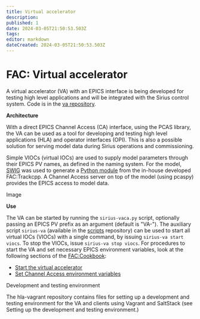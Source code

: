 ```yaml
---
title: Virtual accelerator
description: 
published: 1
date: 2024-03-05T21:50:53.503Z
tags: 
editor: markdown
dateCreated: 2024-03-05T21:50:53.503Z
---
```


# FAC: Virtual accelerator

A virtual accelerator (VA) with an EPICS interface is being developed for testing high level applications and will be integrated with the Sirius control system. Code is in the [va repository](https://github.com/lnls-fac/va).

**Architecture**

With a direct EPICS Channel Access (CA) interface, using the PCAS library, the VA can be used as a tool for developing and testing high level applications (HLA) and operator interfaces (OPI). This is also a possible solution for serving model data during Sirius operations and commissioning.

Simple VIOCs (virtual IOCs) are used to supply model parameters through their EPICS PV names, as defined in the naming system. For the model, [SWIG](http://swig.org/) was used to generate a [Python module](https://github.com/lnls-fac/trackcpp/tree/master/python_swig_module) from the in-house developed FAC:Trackcpp. A Channel Access server on top of the model (using pcaspy) provides the EPICS access to model data. 

Image

**Use**

The VA can be started by running the `sirius-vaca.py` script, optionally passing an EPICS PV prefix as an argument (default is "VA-"). The auxiliary script `sirius-va` (available in the [scripts](https://github.com/lnls-fac/scripts) repository) can be used to start all virtual IOCs (VIOCs) with a single command, by issuing `sirius-va start viocs`. To stop the VIOCs, issue `sirius-va stop viocs`. For procedures to start the VA and set necessary EPICS environment variables, look at the following sections of the [FAC:Cookbook](/home/Groups/FAC/cookbook):

* [Start the virtual accelerator](/home/Groups/FAC/cookbook#start-the-virtual-accelerator)
* [Set Channel Access environment variables](/home/Groups/FAC/cookbook#set-channel-access-environment-variables)

Development and testing environment

The hla-vagrant repository contains files for setting up a development and testing environment for the VA and clients using Vagrant and SaltStack (see Setting up the development and testing environment.) 

